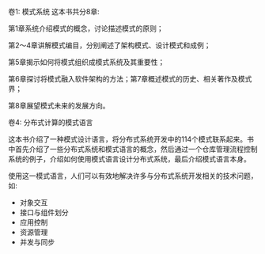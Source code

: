 卷1: 模式系统 这本书共分8章:

第1章系统介绍模式的概念，讨论描述模式的原则；

第2～4章讲解模式编目，分别阐述了架构模式、设计模式和成例；

第5章揭示如何将模式组织成模式系统及其重要性；

第6章探讨将模式融入软件架构的方法；第7章概述模式的历史、相关著作及模式界；

第8章展望模式未来的发展方向。


卷4: 分布式计算的模式语言

这本书介绍了一种模式设计语言，将分布式系统开发中的114个模式联系起来。书中首先介绍了一些分布式系统和模式语言的概念，然后通过一个仓库管理流程控制系统的例子，介绍如何使用模式语言设计分布式系统，最后介绍模式语言本身。

使用这一模式语言，人们可以有效地解决许多与分布式系统开发相关的技术问题，如:

 - 对象交互
 - 接口与组件划分
 - 应用控制
 - 资源管理
 - 并发与同步